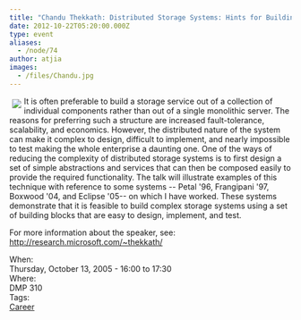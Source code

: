 ```yaml
---
title: "Chandu Thekkath: Distributed Storage Systems: Hints for Building them when you can't dodge them"
date: 2012-10-22T05:20:00.000Z
type: event
aliases:
  - /node/74
author: atjia
images:
  - /files/Chandu.jpg
---
```


<div class="field field-name-body field-type-text-with-summary field-label-hidden"><div class="field-items"><div class="field-item even"><p><img src="/files/Chandu.jpg" align="left" vspace="5" hspace="5">It is often preferable to build a storage service out of a collection of individual components rather than out of a single monolithic server. The reasons for preferring such a structure are increased fault-tolerance, scalability, and economics. However, the distributed nature of the system can make it complex to design, difficult to implement, and nearly impossible to test making the whole enterprise a daunting one. One of the ways of reducing the complexity of distributed storage systems is to first design a set of simple abstractions and services that can then be composed easily to provide the required functionality. The talk will illustrate examples of this technique with reference to some systems -- Petal &apos;96, Frangipani &apos;97, Boxwood &apos;04, and Eclipse &apos;05-- on which I have worked. These systems demonstrate that it is feasible to build complex storage systems using a set of building blocks that are easy to design, implement, and test. </p>
<p>For more information about the speaker, see:  <a href="http://research.microsoft.com/~thekkath/">http://research.microsoft.com/~thekkath/</a></p>
<!--break--></div></div></div><div class="field field-name-field-dates field-type-datetime field-label-above"><div class="field-label">When:&#xA0;</div><div class="field-items"><div class="field-item even"><span class="date-display-single">Thursday, October 13, 2005 - <span class="date-display-range"><span class="date-display-start">16:00</span> to <span class="date-display-end">17:30</span></span></span></div></div></div><div class="field field-name-field-location field-type-text field-label-above"><div class="field-label">Where:&#xA0;</div><div class="field-items"><div class="field-item even">DMP 310</div></div></div>    <footer>
    <div class="field field-name-field-tags field-type-taxonomy-term-reference field-label-above"><div class="field-label">Tags:&#xA0;</div><div class="field-items"><div class="field-item even"><a href="/career">Career</a></div></div></div>      </footer>